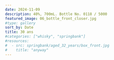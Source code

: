 ```yaml
---
date: 2024-11-09
description: 40%, 700mL. Bottle No. 0118 / 5000
featured_image: 06_bottle_front_closer.jpg
#type: gallery
sort_by: Date
title: 30 ans
#categories: ["whisky", "springbank"]
#resources:
#  - src: springbank/aged_32_years/box_front.jpg
#    title: "anyway"
---
```

